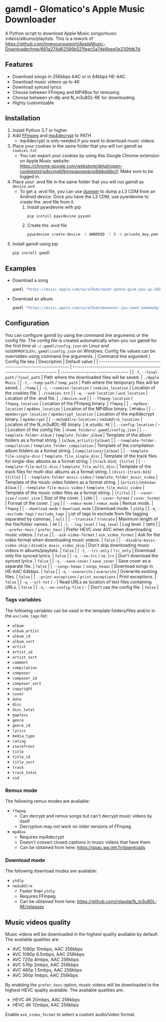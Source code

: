 # gamdl - Glomatico's Apple Music Downloader
A Python script to download Apple Music songs/music videos/albums/playlists. This is a rework of https://github.com/loveyoursupport/AppleMusic-Downloader/tree/661a274d62586b521feec5a7de6bee0e230fdb7d.

## Features
* Download songs in 256kbps AAC or in 64kbps HE-AAC
* Download music videos up to 4K
* Download synced lyrics
* Choose between FFmpeg and MP4Box for remuxing
* Choose between yt-dlp and N_m3u8DL-RE for downloading
* Highly customizable
  
## Installation
1. Install Python 3.7 or higher
2. Add [FFmpeg](https://ffmpeg.org/download.html) and [mp4decrypt](https://www.bento4.com/downloads/) to PATH
    * mp4decrypt is only needed if you want to download music videos
3. Place your cookies in the same folder that you will run gamdl as `cookies.txt`
    * You can export your cookies by using this Google Chrome extension on Apple Music website: https://chrome.google.com/webstore/detail/open-cookiestxt/gdocmgbfkjnnpapoeobnolbbkoibbcif. Make sure to be logged in.
4. Place your .wvd file in the same folder that you will run gamdl as `device.wvd`
    * To get a .wvd file, you can use [dumper](https://github.com/wvdumper/dumper) to dump a L3 CDM from an Android device. Once you have the L3 CDM, use pywidevine to create the .wvd file from it.
        1. Install pywidevine with pip
            ```bash
            pip install pywidevine pyyaml
            ```
        2. Create the .wvd file
            ```bash
            pywidevine create-device -t ANDROID -l 3 -k private_key.pem -c client_id.bin -o .
            ```
5. Install gamdl using pip
    ```bash
    pip install gamdl
    ```

## Examples
* Download a song
    ```bash
    gamdl "https://music.apple.com/us/album/never-gonna-give-you-up-2022-remaster/1626265761?i=1626265765"
    ```
* Download an album
    ```bash
    gamdl "https://music.apple.com/us/album/whenever-you-need-somebody-2022-remaster/1626265761"
    ```

## Configuration
You can configure gamdl by using the command line arguments or the config file. The config file is created automatically when you run gamdl for the first time at `~/.gamdl/config.json` on Linux and `%USERPROFILE%\.gamdl\config.json` on Windows. Config file values can be overridden using command line arguments.
| Command line argument / Config file key                         | Description                                                            | Default value                      |
| --------------------------------------------------------------- | ---------------------------------------------------------------------- | ---------------------------------- |
| `-f`, `--final-path` / `final_path`                             | Path where the downloaded files will be saved.                         | `./Apple Music`                    |
| `-t`, `--temp-path` / `temp_path`                               | Path where the temporary files will be saved.                          | `./temp`                           |
| `-c`, `--cookies-location` / `cookies_location`                 | Location of the cookies file.                                          | `./cookies.txt`                    |
| `-w`, `--wvd-location` / `wvd_location`                         | Location of the .wvd file.                                             | `./device.wvd`                     |
| `--ffmpeg-location` / `ffmpeg_location`                         | Location of the FFmpeg binary.                                         | `ffmpeg`                           |
| `--mp4box-location` / `mp4box_location`                         | Location of the MP4Box binary.                                         | `MP4Box`                           |
| `--mp4decrypt-location` / `mp4decrypt_location`                 | Location of the mp4decrypt binary.                                     | `mp4decrypt`                       |
| `--nm3u8dlre-location` / `nm3u8dlre_location`                   | Location of the N_m3u8DL-RE binary.                                    | `N_m3u8DL-RE`                      |
| `--config-location` / -                                         | Location of the config file.                                           | `<home_folder>/.gamdl/config.json` |
| `--template-folder-album` / `template_folder_album`             | Template of the album folders as a format string.                      | `{album_artist}/{album}`           |
| `--template-folder-compilation` / `template_folder_compilation` | Template of the compilation album folders as a format string.          | `Compilations/{album}`             |
| `--template-file-single-disc` / `template_file_single_disc`     | Template of the track files for single-disc albums as a format string. | `{track:02d} {title}`              |
| `--template-file-multi-disc` / `template_file_multi_disc`       | Template of the track files for multi-disc albums as a format string.  | `{disc}-{track:02d} {title}`       |
| `--template-folder-music-video` / `template_folder_music_video` | Template of the music video folders as a format string.                | `{artist}/Unknown Album`           |
| `--template-file-music-video` / `template_file_music_video`     | Template of the music video files as a format string.                  | `{title}`                          |
| `--cover-size` / `cover_size`                                   | Size of the cover.                                                     | `1200`                             |
| `--cover-format` / `cover_format`                               | Format of the cover.                                                   | `jpg`                              |
| `--remux-mode` / `remux_mode`                                   | Remux mode.                                                            | `ffmpeg`                           |
| `--download-mode` / `download_mode`                             | Download mode.                                                         | `ytdlp`                            |
| `-e`, `--exclude-tags` / `exclude_tags`                         | List of tags to exclude from file tagging separated by commas.         | `null`                             |
| `--truncate` / `truncate`                                       | Maximum length of the file/folder names.                               | `40`                               |
| `-l`, `--log-level` / `log_level`                               | Log level.                                                             | `INFO`                             |
| `--prefer-hevc` / `prefer_hevc`                                 | Prefer HEVC over AVC when downloading music videos.                    | `false`                            |
| `--ask-video-format` / `ask_video_format`                       | Ask for the video format when downloading music videos.                | `false`                            |
| `--disable-music-video-skip` / `disable_music_video_skip`       | Don't skip downloading music videos in albums/playlists.               | `false`                            |
| `-l`, `--lrc-only` / `lrc_only`                                 | Download only the synced lyrics.                                       | `false`                            |
| `-n`, `--no-lrc` / `no_lrc`                                     | Don't download the synced lyrics.                                      | `false`                            |
| `-s`, `--save-cover` / `save_cover`                             | Save cover as a separate file.                                         | `false`                            |
| `--songs-heaac` / `songs_heaac`                                 | Download songs in HE-AAC 64kbps.                                       | `false`                            |
| `-o`, `--overwrite` / `overwrite`                               | Overwrite existing files.                                              | `false`                            |
| `--print-exceptions` / `print_exceptions`                       | Print exceptions.                                                      | `false`                            |
| `-u`, `--url-txt` / -                                           | Read URLs as location of text files containing URLs.                   | `false`                            |
| `-n`, `--no-config-file` / -                                    | Don't use the config file.                                             | `false`                            |

### Tags variables
The following variables can be used in the template folders/files and/or in the `exclude_tags` list:
* `album`
* `album_artist`
* `album_id`
* `album_sort`
* `artist`
* `artist_id`
* `artist_sort`
* `comment`
* `compilation`
* `composer`
* `composer_id`
* `composer_sort`
* `copyright`
* `cover`
* `date`
* `disc`
* `disc_total`
* `gapless`
* `genre`
* `genre_id`
* `lyrics`
* `media_type`
* `rating`
* `storefront`
* `title`
* `title_id`
* `title_sort`
* `track`
* `track_total`
* `xid`
  
### Remux mode
The following remux modes are available:
* `ffmpeg`
    * Can decrypt and remux songs but can't decrypt music videos by itself
    * Decryption may not work on older versions of FFmpeg
* `mp4box`
    * Requires mp4decrypt
    * Doesn't convert closed captions in music videos that have them
    * Can be obtained from here: https://gpac.wp.imt.fr/downloads

### Download mode
The following download modes are available:
* `ytdlp`
* `nm3u8dlre`
    * Faster than `ytdlp`
    * Requires FFmpeg
    * Can be obtained from here: https://github.com/nilaoda/N_m3u8DL-RE/releases

## Music videos quality
Music videos will be downloaded in the highest quality available by default. The available qualities are:
* AVC 1080p 10mbps, AAC 256kbps
* AVC 1080p 6.5mbps, AAC 256kbps
* AVC 720p 4mbps, AAC 256kbps
* AVC 576p 2mbps, AAC 256kbps
* AVC 480p 1.5mbps, AAC 256kbps
* AVC 360p 1mbps, AAC 256kbps

By enabling the `prefer_hevc` option, music videos will be downloaded in the highest HEVC quality available. The available qualities are:
* HEVC 4K 20mbps, AAC 256kbps
* HEVC 4K 12mbps, AAC 256kbps

Enable `ask_video_format` to select a custom audio/video format.
